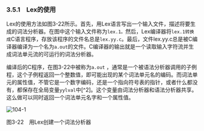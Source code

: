 ### 3.5.1　Lex的使用

Lex的使用方法如图3-22所示。首先，用Lex语言写出一个输入文件，描述将要生成的词法分析器。在图中这个输入文件称为`lex.1。`然后，Lex编译器将`lex.1转换成`C语言程序，存放该程序的文件名总是`lex.yy.c`。最后，文件lex.yy.c总是被C编译器编译为一个名为`a.out`的文件。C编译器的输出就是一个读取输入字符流并生成词法单元流的可运行的词法分析器。

编译后的C程序，在图3-22中被称为`a.out` ，通常是一个被语法分析器调用的子例程，这个子例程返回一个整数值，即可能出现的某个词法单元名的编码。而词法单元的属性值，不管它是一个数字编码，还是一个指向符号表的指针，或者什么都没有，都保存在全局变量`yylval`中[^2]。这个变量由词法分析器和语法分析器共享。这么做可以同时返回一个词法单元名字和一个属性值。

![104-1](../Images/image04080.jpeg)

图3-22　用Lex创建一个词法分析器